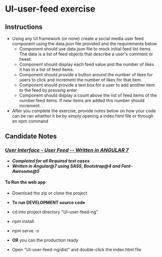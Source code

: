 # UI-user-feed exercise

## Instructions

- Using any UI framework (or none) create a social media user feed component using the data.json file provided and the requirements below
  - Component should use data.json file to mock initial feed list items. The data is a list of feed objects that describe a user's comment or tweet.
  - Component should display each feed value and the number of likes it has in a list of feed items.
  - Component should provide a button around the number of likes for users to click and increment the number of likes for that item.
  - Component should provide a text box for a user to add another item to the feed by pressing enter
  - Component should display a count above the list of feed items of the number feed items. If new items are added this number should increment.
- After you complete the exercise, provide notes below on how your code can be ran whether it be by simply opening a index.html file or through an npm command

## Candidate Notes

### *__[User Interface - User Feed -- Written in ANGULAR 7](https://github.com/rdhammack88/interview-exercises/tree/master/UI-user-feed-ng)__*

- *__Completed for all **Required** test cases__*
- *__Written in Angular@7 using SASS, Bootstrap@4 and Font-Awesome@5__*

#### To Run the web app

- Download the zip or clone the project

- **__To run DEVELOPMENT source code__**
- cd into project directory "UI-user-feed-ng"
- npm install
- npm serve -o

- **__OR__** you can the production ready
- Open "UI-user-feed-ng/dist" and double-click the index.html file
